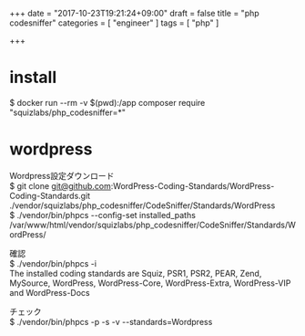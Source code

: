 +++
date = "2017-10-23T19:21:24+09:00"
draft = false
title = "php codesniffer"
categories = [ "engineer" ]
tags = [ "php" ]

+++

# install

$ docker run --rm -v $(pwd):/app composer require "squizlabs/php_codesniffer=*"

# wordpress

Wordpress設定ダウンロード  
$ git clone git@github.com:WordPress-Coding-Standards/WordPress-Coding-Standards.git ./vendor/squizlabs/php_codesniffer/CodeSniffer/Standards/WordPress  
$ ./vendor/bin/phpcs --config-set installed_paths /var/www/html/vendor/squizlabs/php_codesniffer/CodeSniffer/Standards/WordPress/  

確認  
$ ./vendor/bin/phpcs -i  
The installed coding standards are Squiz, PSR1, PSR2, PEAR, Zend, MySource, WordPress, WordPress-Core, WordPress-Extra, WordPress-VIP and WordPress-Docs  

チェック  
$ ./vendor/bin/phpcs -p -s -v --standards=Wordpress  

